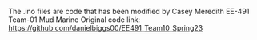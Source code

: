 The .ino files are code that has been modified by Casey Meredith
EE-491
Team-01 Mud Marine
Original code link: https://github.com/danielbiggs00/EE491_Team10_Spring23
